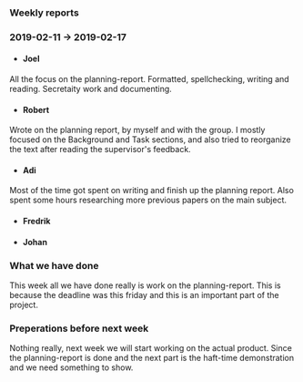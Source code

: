 ### Weekly reports
### 2019-02-11 -> 2019-02-17

* #### Joel
All the focus on the planning-report. Formatted, spellchecking, writing and reading. 
Secretaity work and documenting. 
* #### Robert
Wrote on the planning report, by myself and with the group. I mostly focused on the Background and Task sections, and also tried to reorganize the text after reading the supervisor's feedback.
* #### Adi
Most of the time got spent on writing and finish up the planning report. Also spent some hours researching more previous papers on the main subject.

* #### Fredrik

* #### Johan

### What we have done
This week all we have done really is work on the planning-report. This is because the deadline was this friday and this is an important part of the project.

### Preperations before next week
Nothing really, next week we will start working on the actual product. Since the planning-report is done and the next part is the haft-time demonstration and we need something to show.
